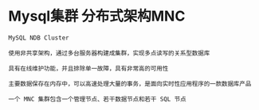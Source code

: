 
# Mysql集群 分布式架构MNC

	MySQL NDB Cluster
	
	使用非共享架构，通过多台服务器构建成集群，实现多点读写的关系型数据库
	
	具有在线维护功能，并且排除单一故障，具有非常高的可用性
	
	主要数据保存在内存中，可以高速处理大量的事务，是面向实时性应用程序的一款数据库产品
	
	一个 MNC 集群包含一个管理节点、若干数据节点和若干 SQL 节点


